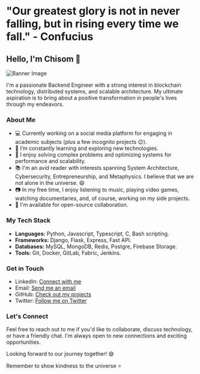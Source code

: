 # "Our greatest glory is not in never falling, but in rising every time we fall." - Confucius

## Hello, I'm Chisom 👋

![Banner Image](https://github.com/Lucasbolt/images/blob/main/reduced_cyber.jpeg?raw=true)

I'm a passionate Backend Engineer with a strong interest in blockchain technology, distributed systems, and scalable architecture. My ultimate aspiration is to bring about a positive transformation in people's lives through my endeavors.

### About Me

- 💻 Currently working on a social media platform for engaging in academic subjects (plus a few incognito projects 😉).
- 🌱 I’m constantly learning and exploring new technologies.
- 🚀 I enjoy solving complex problems and optimizing systems for performance and scalability.
- 📚 I'm an avid reader with interests spanning System Architecture, Cybersecurity, Entrepreneurship, and Metaphysics. I believe that we are not alone in the universe. 😄
- 📷 In my free time, I enjoy listening to music, playing video games, watching documentaries, and, of course, working on my side projects.
- 🤝 I'm available for open-source collaboration.

### My Tech Stack

- **Languages:** Python, Javascript, Typescript, C, Bash scripting.
- **Frameworks:** Django, Flask, Express, Fast API.
- **Databases:** MySQL, MongoDB, Redis, Postgre, Firebase Storage.
- **Tools:** Git, Docker, GitLab, Fabric, Jenkins.

### Get in Touch

- LinkedIn: [Connect with me](https://www.linkedin.com/in/lucas-mmaduabuchi-dev/)
- Email: [Send me an email](lucasbolt700@gmail.com)
- GitHub: [Check out my projects](https://github.com/Lucasbolt/)
- Twitter: [Follow me on Twitter](https://twitter.com/LMmaduabuchi)

### Let's Connect

Feel free to reach out to me if you'd like to collaborate, discuss technology, or have a friendly chat. I'm always open to new connections and exciting opportunities.

Looking forward to our journey together! 😄

Remember to show kindness to the universe ⭐
